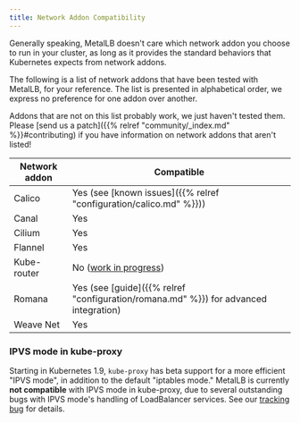 ```yaml
---
title: Network Addon Compatibility
---
```


Generally speaking, MetalLB doesn't care which network addon you
choose to run in your cluster, as long as it provides the standard
behaviors that Kubernetes expects from network addons.

The following is a list of network addons that have been tested with
MetalLB, for your reference. The list is presented in alphabetical
order, we express no preference for one addon over another.

Addons that are not on this list probably work, we just haven't tested
them. Please
[send us a patch]({{% relref "community/_index.md" %}}#contributing) if you
have information on network addons that aren't listed!

Network addon | Compatible
--------------|---------------
Calico        | Yes (see [known issues]({{% relref "configuration/calico.md" %}}))
Canal         | Yes
Cilium        | Yes
Flannel       | Yes
Kube-router   | No ([work in progress](https://github.com/google/metallb/issues/160))
Romana        | Yes (see [guide]({{% relref "configuration/romana.md" %}}) for advanced integration)
Weave Net     | Yes

### IPVS mode in kube-proxy

Starting in Kubernetes 1.9, `kube-proxy` has beta support for a more
efficient "IPVS mode", in addition to the default "iptables mode."
MetalLB is currently **not compatible** with IPVS mode in kube-proxy,
due to several outstanding bugs with IPVS mode's handling of
LoadBalancer services. See
our [tracking bug](https://github.com/google/metallb/issues/153) for
details.
